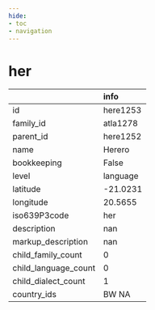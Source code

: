 ```yaml
---
hide:
- toc
- navigation
---
```

# her
|                      | info     |
|:---------------------|:---------|
| id                   | here1253 |
| family_id            | atla1278 |
| parent_id            | here1252 |
| name                 | Herero   |
| bookkeeping          | False    |
| level                | language |
| latitude             | -21.0231 |
| longitude            | 20.5655  |
| iso639P3code         | her      |
| description          | nan      |
| markup_description   | nan      |
| child_family_count   | 0        |
| child_language_count | 0        |
| child_dialect_count  | 1        |
| country_ids          | BW NA    |
